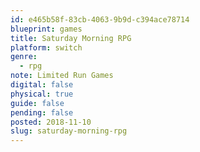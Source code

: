 ```yaml
---
id: e465b58f-83cb-4063-9b9d-c394ace78714
blueprint: games
title: Saturday Morning RPG
platform: switch
genre:
  - rpg
note: Limited Run Games
digital: false
physical: true
guide: false
pending: false
posted: 2018-11-10
slug: saturday-morning-rpg
---
```

